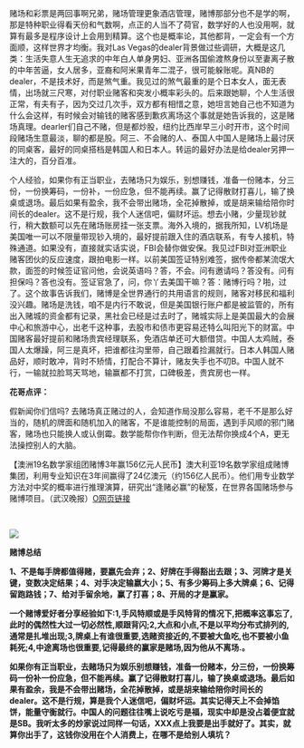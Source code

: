 赌场和彩票是两回事啊兄弟，赌场管理更象酒店管理，赌博那部分也不是学的啊，那是特种职业得看天份和气数啊，点正的人当不了荷官，数学好的人也没用啊，就算有最多是程序设计上会用到精算。这个也是概率论，其他都背，一定会有一个方面顺，这样世界才均衡。我对Las Vegas的dealer背景做过些调研，大概是这几类：生活失意人生无追求的中年白人单身男妇、亚洲各国偷渡熬身份以至妻离子散的中年苦逼，女人居多，亚裔和阿米果青年二混子，很可能躲账呢。真NB的dealer，不是技术好，而是煞气重。我见过的煞气最重的是个日本女人，面无表情，出场就三尺寒，对付职业赌客和突发小概率彩头的。后来跟她聊，个人生活很正常，有夫有子，因为交过几次手，双方都有相惜之意，她坦言她自己也不知道为什么会这样，有时候会对输钱的赌客感到歉疚离场这个事就是她告诉我的，这是赌场真理。dearler们自己不赌，但是都炒股，纽约比西岸早三小时开市，这个时间段赌场生意最淡，聊的都是股。阿三、不会赌的人、泰国人中国人是赌场上最讨厌的同桌客，最好的同桌搭档是韩国人和日本人。转运的最好办法是给dealer另押一注大的，百分百准。

个人经验，如果你有正当职业，去赌场只为娱乐，别想赚钱，准备一份赌本，分三份，一份换筹码，一份补，一份应急，但不能再续。赢了记得散财打喜儿，输了换桌或退场。最后如果有盈余，我不会带出赌场，全花掉散掉，或是胡来输给陪你时间长的dealer。这不是行规，我个人迷信吧，偏财坏运。想去小赌，少量现钞就行，稍大数额可以先在赌场账房挂一张支票。海外入境的，据我所知，LV机场是美国唯一可以不限量带现钞入境的，最好提前跟入住的酒店联系，有专人接机，特殊通道。如果没有，直接就实话实说，FBI会替你做安保。我见过FBI对亚洲职业赌客团伙的反应速度，跟拍电影一样。以前美国签证特别难签，据传帝都某流氓大款，面签的时候签证官问他，会说英语吗？答，不会。问有邀请吗？答没有。问有担保吗？答也没有。签证官急了，问，你丫去美国干嘛？答：赌博行吗？啪，过了。这个故事告诉我们，赌博是全世界通行的共用语言的规则，赌客对移民和福利没兴趣。赌场是洗钱，咱不是内行不敢说，但是美国银行账户都是被监管的，所有出入赌城的资金都有记录，黑社会已经是过去时了，赌城实际上是美国最大的会展中心和旅游中心，出老千这种事，去股市和债市更容易还特么叫阳光下的财富。中国赌客最好提前和赌场贵宾经理联系，免酒店单还可大额借贷。中国人太鸡贼，泰国人太爆躁，阿三是真坏，把谁都往沟里带，自己跟着捡漏就行。日本人韩国人赌品好，顺时敢冲，背时不矫情，打配合不算计，赌友失手也不叨B。中国人就不行，一输就拉脸骂天骂地，输赢都不打赏，口碑极差，贵宾房也一样。



**花哥点评：**

假新闻你们信吗? 去赌场真正赌过的人，会知道作局没那么容易，老千不是那么好当的，随机的牌面和随机加入的赌客，不是谁能控制的局面，遇到手风顺的邪门赌客，赌场也只能换人或认倒霉。数学能帮你作判断，但无法帮你换成4个A，更无法操控别人的大脑。

【澳洲19名数学家组团赌博3年赢156亿元人民币】澳大利亚19名数学家组成赌博集团，利用专业知识在3年间赢得了24亿澳元（约156亿人民币）。他们用专业数学方法对中奖的概率进行推理演算，研究出“逢赌必赢”的秘笈，在世界各国赌场参与赌博项目。（武汉晚报）[O网页链接](http://t.cn/zWc6UBW)

​​​​

![](http://note.youdao.com/yws/res/2367/828A35143032401F820AF3A08C4B4E35)

**赌博总结**

**1、不是每手牌都值得赌，要嬴先会弃；2、好牌在手得豁出去跟；3、河牌才是关键，变数决定结果；4、对手决定输嬴大小；5、有多少筹码上多大牌桌；6、记得留跑路钱；7、给对手留余地，赢了打喜；8、开局的才是赢家。 ​​​​**

**一个赌博爱好者分享经验如下:1,手风特顺或是手风特背的情况下,把概率这事忘了,此时的偶然性大过一切必然性,顺跟背闪;2,大点和小点,不是以平均分布式排列的,通常是扎堆出现;3,牌桌上有谁很重要,选赌资接近的,不要被大鱼吃,也不要被小鱼耗死;4,中途离场也很重要,记得最终的赢家是赌场,因为他从不离场. ​​​。**

**如果你有正当职业，去赌场只为娱乐别想赚钱，准备一份赌本，分三份，一份换筹码一份补一份应急，但不能再续。赢了记得散财打喜儿，输了换桌或退场。最后如果有盈余，我是不会带出赌场，全花掉散掉，或是胡来输给陪你时间长的dealer。这不是行规，算是我个人迷信吧，偏财坏运。其实记得天上不会掉馅饼，能量守衡就行。中国人的问题往往嘴上说吃亏是福，现实中却是没占着便宜就是SB。我听太多的炒家说过同样一句话，XXX点上我要是出手就好了。其实，就算你出手了，这钱你没用在个人消费上，在哪不是给别人填坑？**

  


